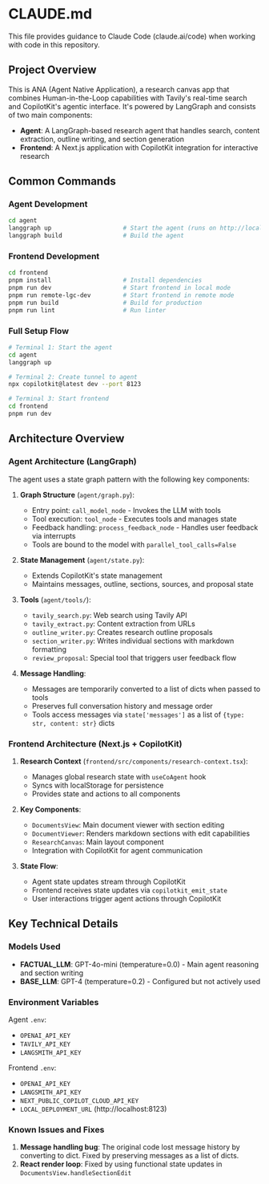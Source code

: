# CLAUDE.md

This file provides guidance to Claude Code (claude.ai/code) when working with code in this repository.

## Project Overview

This is ANA (Agent Native Application), a research canvas app that combines Human-in-the-Loop capabilities with Tavily's real-time search and CopilotKit's agentic interface. It's powered by LangGraph and consists of two main components:
- **Agent**: A LangGraph-based research agent that handles search, content extraction, outline writing, and section generation
- **Frontend**: A Next.js application with CopilotKit integration for interactive research

## Common Commands

### Agent Development
```bash
cd agent
langgraph up                    # Start the agent (runs on http://localhost:8123)
langgraph build                 # Build the agent
```

### Frontend Development
```bash
cd frontend
pnpm install                    # Install dependencies
pnpm run dev                    # Start frontend in local mode
pnpm run remote-lgc-dev         # Start frontend in remote mode
pnpm run build                  # Build for production
pnpm run lint                   # Run linter
```

### Full Setup Flow
```bash
# Terminal 1: Start the agent
cd agent
langgraph up

# Terminal 2: Create tunnel to agent
npx copilotkit@latest dev --port 8123

# Terminal 3: Start frontend
cd frontend
pnpm run dev
```

## Architecture Overview

### Agent Architecture (LangGraph)
The agent uses a state graph pattern with the following key components:

1. **Graph Structure** (`agent/graph.py`):
   - Entry point: `call_model_node` - Invokes the LLM with tools
   - Tool execution: `tool_node` - Executes tools and manages state
   - Feedback handling: `process_feedback_node` - Handles user feedback via interrupts
   - Tools are bound to the model with `parallel_tool_calls=False`

2. **State Management** (`agent/state.py`):
   - Extends CopilotKit's state management
   - Maintains messages, outline, sections, sources, and proposal state

3. **Tools** (`agent/tools/`):
   - `tavily_search.py`: Web search using Tavily API
   - `tavily_extract.py`: Content extraction from URLs
   - `outline_writer.py`: Creates research outline proposals
   - `section_writer.py`: Writes individual sections with markdown formatting
   - `review_proposal`: Special tool that triggers user feedback flow

4. **Message Handling**:
   - Messages are temporarily converted to a list of dicts when passed to tools
   - Preserves full conversation history and message order
   - Tools access messages via `state['messages']` as a list of `{type: str, content: str}` dicts

### Frontend Architecture (Next.js + CopilotKit)
1. **Research Context** (`frontend/src/components/research-context.tsx`):
   - Manages global research state with `useCoAgent` hook
   - Syncs with localStorage for persistence
   - Provides state and actions to all components

2. **Key Components**:
   - `DocumentsView`: Main document viewer with section editing
   - `DocumentViewer`: Renders markdown sections with edit capabilities
   - `ResearchCanvas`: Main layout component
   - Integration with CopilotKit for agent communication

3. **State Flow**:
   - Agent state updates stream through CopilotKit
   - Frontend receives state updates via `copilotkit_emit_state`
   - User interactions trigger agent actions through CopilotKit

## Key Technical Details

### Models Used
- **FACTUAL_LLM**: GPT-4o-mini (temperature=0.0) - Main agent reasoning and section writing
- **BASE_LLM**: GPT-4 (temperature=0.2) - Configured but not actively used

### Environment Variables
Agent `.env`:
- `OPENAI_API_KEY`
- `TAVILY_API_KEY`
- `LANGSMITH_API_KEY`

Frontend `.env`:
- `OPENAI_API_KEY`
- `LANGSMITH_API_KEY`
- `NEXT_PUBLIC_COPILOT_CLOUD_API_KEY`
- `LOCAL_DEPLOYMENT_URL` (http://localhost:8123)

### Known Issues and Fixes
1. **Message handling bug**: The original code lost message history by converting to dict. Fixed by preserving messages as a list of dicts.
2. **React render loop**: Fixed by using functional state updates in `DocumentsView.handleSectionEdit`